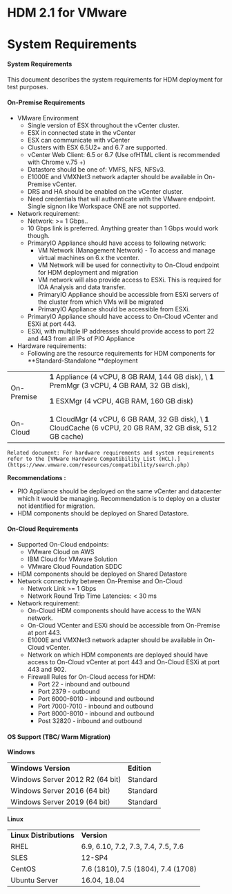 <!-- Copy and paste the converted output. -->



# **HDM 2.1 for VMware**


# **System Requirements**

#### System Requirements

This document describes the system requirements for HDM deployment for test purposes. 


#### On-Premise Requirements



*   VMware Environment
    *   Single version of ESX throughout the vCenter cluster. 
    *   ESX in connected state in the vCenter
    *   ESX can communicate with vCenter
    *   Clusters with ESX 6.5U2+ and 6.7 are supported.
    *   vCenter Web Client: 6.5 or 6.7 (Use ofHTML client is recommended with Chrome v.75 +)
    *   Datastore should be one of: VMFS, NFS, NFSv3.
    *   E1000E and VMXNet3 network adapter should be available in On-Premise vCenter.
    *   DRS and HA should be enabled on the vCenter cluster. 
    *   Need credentials that will authenticate with the VMware endpoint. Single signon like Workspace ONE are not supported. 
*   Network requirement:
    *   Network: >= 1 Gbps..
    *   10 Gbps link is preferred. Anything greater than 1 Gbps would work though.
    *   PrimaryIO Appliance should have access to following network:
        *   VM Network (Management Network) - To access and manage virtual machines on 6.x the vcenter.
        *   VM Network will be used for connectivity to On-Cloud endpoint for HDM deployment and migration
        *   VM network will also provide access to ESXi. This is required for IOA Analysis and data transfer.
        *   PrimaryIO Appliance should be accessible from ESXi servers of the cluster from which VMs will be migrated
        *   PrimaryIO Appliance should be accessible from ESXi.
    *   PrimaryIO Appliance should have access to On-Cloud vCenter and ESXi at port 443.
    *   ESXi, with multiple IP addresses should provide access to port 22 and 443 from all IPs of PIO Appliance
*   Hardware requirements:
    *   Following are the resource requirements for HDM components for **Standard-Standalone **deployment
  

<table>
  <tr>
   <td>
On-Premise
   </td>
   <td><strong>1</strong> Appliance (4 vCPU, 8 GB RAM, 144 GB disk), \
<strong>1</strong> PremMgr (3 vCPU, 4 GB RAM, 32 GB disk),
<p>
<strong>1</strong> ESXMgr (4 vCPU, 4GB RAM, 160 GB disk)
   </td>
  </tr>
  <tr>
   <td>On-Cloud
   </td>
   <td><strong>1 </strong>CloudMgr (4 vCPU, 6 GB RAM, 32 GB disk), \
<strong>1</strong> CloudCache (6 vCPU, 20 GB RAM, 32 GB disk, 512 GB cache)
   </td>
  </tr>
</table>



    Related document: For hardware requirements and system requirements refer to the [VMware Hardware Compatibility List (HCL).](https://www.vmware.com/resources/compatibility/search.php)

**Recommendations :**



*   PIO Appliance should be deployed on the same vCenter and datacenter which it would be managing. Recommendation is to deploy on a cluster not identified for migration.
*   HDM components should be deployed on Shared Datastore.


#### On-Cloud Requirements



*   Supported On-Cloud endpoints:
    *   VMware Cloud on AWS
    *   IBM Cloud for VMware Solution
    *   VMware Cloud Foundation SDDC
*   HDM components should be deployed on Shared Datastore
*   Network connectivity between On-Premise and On-Cloud
    *   Network Link >= 1 Gbps
    *   Network Round Trip Time Latencies: &lt; 30 ms
*   Network requirement:
    *   On-Cloud HDM components should have access to the WAN network.
    *   On-Cloud VCenter and ESXi should be accessible from On-Premise at port 443.
    *   E1000E and VMXNet3 network adapter should be available in On-Cloud vCenter.
    *   Network on which HDM components are deployed should have access to On-Cloud vCenter at port 443 and On-Cloud ESXi at port 443 and 902.
    *   Firewall Rules for On-Cloud access for HDM:
        *   Port 22 - inbound and outbound
        *   Port 2379 - outbound 
        *   Port 6000-6010 - inbound and outbound
        *   Port 7000-7010 - inbound and outbound
        *   Port 8000-8010 - inbound and outbound
        *   Post 32820 - inbound and outbound


#### OS Support (TBC/ Warm Migration)

**Windows**


<table>
  <tr>
   <td><strong>Windows Version</strong>
   </td>
   <td><strong>Edition</strong>
   </td>
  </tr>
  <tr>
   <td>Windows Server 2012 R2 (64 bit)
   </td>
   <td>Standard
   </td>
  </tr>
  <tr>
   <td>Windows Server 2016 (64 bit)
   </td>
   <td>Standard
   </td>
  </tr>
  <tr>
   <td>Windows Server 2019 (64 bit)
   </td>
   <td>Standard
   </td>
  </tr>
</table>


**Linux**


<table>
  <tr>
   <td><strong>Linux Distributions</strong>
   </td>
   <td><strong>Version</strong>
   </td>
  </tr>
  <tr>
   <td>RHEL
   </td>
   <td>6.9, 6.10, 7.2, 7.3, 7.4, 7.5, 7.6
   </td>
  </tr>
  <tr>
   <td>SLES
   </td>
   <td>12-SP4
   </td>
  </tr>
  <tr>
   <td>CentOS
   </td>
   <td>7.6 (1810), 7.5 (1804), 7.4 (1708)
   </td>
  </tr>
  <tr>
   <td>Ubuntu Server	
   </td>
   <td>16.04, 18.04
   </td>
  </tr>
</table>

